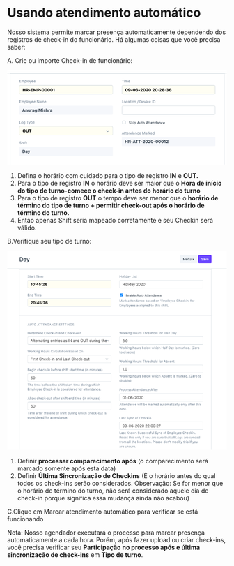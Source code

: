 # Usando atendimento automático



Nosso sistema permite marcar presença automaticamente dependendo dos registros de check-in do funcionário. Há algumas coisas que você precisa saber:


A. Crie ou importe Check-in de funcionário:


![](/files/zTTsnRA.png)


1. Defina o horário com cuidado para o tipo de registro **IN** e **OUT.**
2. Para o tipo de registro **IN** o horário deve ser maior que o **Hora de início do tipo de turno-comece o check-in antes do horário do turno**
3. Para o tipo de registro **OUT** o tempo deve ser menor que o **horário de término do tipo de turno + permitir check-out após o horário de término do turno.**
4. Então apenas Shift seria mapeado corretamente e seu Checkin será válido.


B.Verifique seu tipo de turno:


![](/files/ant5ZYn.png)


1. Definir **processar comparecimento após** (o comparecimento será marcado somente após esta data)
2. Definir **Última Sincronização de Checkins** (É o horário antes do qual todos os check-ins serão considerados. Observação: Se for menor que o horário de término do turno, não será considerado aquele dia de check-in porque significa essa mudança ainda não acabou)


C.Clique em Marcar atendimento automático para verificar se está funcionando


Nota: Nosso agendador executará o processo para marcar presença automaticamente a cada hora. Porém, após fazer upload ou criar check-ins, você precisa verificar seu **Participação no processo após e última sincronização de check-ins** em **Tipo de turno**.




